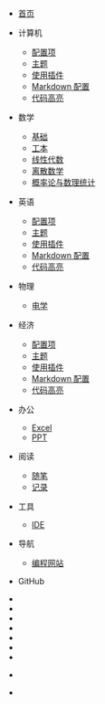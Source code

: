 * <span class="iconfont  icon-shouye"></span>[首页](/)

* <span class="iconfont icon-cplus"></span>计算机
  * [配置项](zh-cn/configuration.md)
  * [主题](zh-cn/themes.md)
  * [使用插件](zh-cn/plugins.md)
  * [Markdown 配置](zh-cn/markdown.md)
  * [代码高亮](zh-cn/language-highlight.md)
  
  
* <span class="iconfont icon-shuxue1"></span>数学
  * [基础](zh-cn/configuration.md)
  * [工本](zh-cn/plugins.md)
  * [线性代数](zh-cn/markdown.md)
  * [离散数学](zh-cn/language-highlight.md)
  * [概率论与数理统计](zh-cn/language-highlight.md)

* <span class="iconfont icon-yingyu"></span>英语
  * [配置项](zh-cn/configuration.md)
  * [主题](zh-cn/themes.md)
  * [使用插件](zh-cn/plugins.md)
  * [Markdown 配置](zh-cn/markdown.md)
  * [代码高亮](zh-cn/language-highlight.md)

* <span class="iconfont icon-wuli"></span>物理
  * [电学](zh-cn/configuration.md)

* <span class="iconfont icon-yunwei"></span>经济
  * [配置项](zh-cn/configuration.md)
  * [主题](zh-cn/themes.md)
  * [使用插件](zh-cn/plugins.md)
  * [Markdown 配置](zh-cn/markdown.md)
  * [代码高亮](zh-cn/language-highlight.md)

* <span class="iconfont icon-office1"></span>办公
  * [Excel](zh-cn/configuration.md)
  * [PPT](zh-cn/themes.md)

* <span class="iconfont icon-phone"></span>阅读
  * [随笔](zh-cn/configuration.md)
  * [记录](zh-cn/configuration.md)

* <span class="iconfont icon-yunweizhongxin"></span>工具
  * [IDE](zh-cn/configuration.md)

* <span class="iconfont icon-daohang"></span> 导航
  * [编程网站](zh-cn/configuration.md)

* <span class=" fa fa-github"></span> GitHub

- 
- 
- 
- 
- 
- 
- 


- <span class="iconfont  icon-taiyang1-copy" style="margin-right:-25px;"></span>
- 
